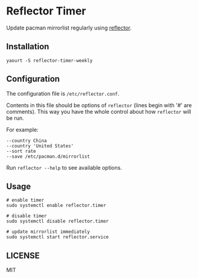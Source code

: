 # Reflector Timer

Update pacman mirrorlist regularly using [reflector](https://wiki.archlinux.org/index.php/Reflector).

## Installation

```
yaourt -S reflector-timer-weekly
```

## Configuration

The configuration file is `/etc/reflector.conf`.

Contents in this file should be options of `reflector` (lines begin with '#' are comments). This way you have the whole control about how `reflector` will be run.

For example:

```
--country China
--country 'United States'
--sort rate
--save /etc/pacman.d/mirrorlist
```

Run `reflector --help` to see available options.

## Usage

```
# enable timer
sudo systemctl enable reflector.timer

# disable timer
sudo systemctl disable reflector.timer

# update mirrorlist immediately
sudo systemctl start reflector.service
```

## LICENSE

MIT
